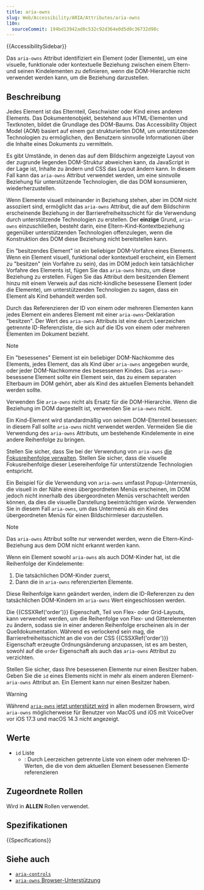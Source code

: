 ```yaml
---
title: aria-owns
slug: Web/Accessibility/ARIA/Attributes/aria-owns
l10n:
  sourceCommit: 194bd13942ad0c532c92d364e0d5d0c36732d98c
---
```


{{AccessibilitySidebar}}

Das `aria-owns` Attribut identifiziert ein Element (oder Elemente), um eine visuelle, funktionale oder kontextuelle Beziehung zwischen einem Eltern- und seinen Kindelementen zu definieren, wenn die DOM-Hierarchie nicht verwendet werden kann, um die Beziehung darzustellen.

## Beschreibung

Jedes Element ist das Elternteil, Geschwister oder Kind eines anderen Elements. Das Dokumentenobjekt, bestehend aus HTML-Elementen und Textknoten, bildet die Grundlage des DOM-Baums. Das Accessibility Object Model (<abbr>AOM</abbr>) basiert auf einem gut strukturierten DOM, um unterstützenden Technologien zu ermöglichen, den Benutzern sinnvolle Informationen über die Inhalte eines Dokuments zu vermitteln.

Es gibt Umstände, in denen das auf dem Bildschirm angezeigte Layout von der zugrunde liegenden DOM-Struktur abweichen kann, da JavaScript in der Lage ist, Inhalte zu ändern und CSS das Layout ändern kann. In diesem Fall kann das `aria-owns` Attribut verwendet werden, um eine sinnvolle Beziehung für unterstützende Technologien, die das DOM konsumieren, wiederherzustellen.

Wenn Elemente visuell miteinander in Beziehung stehen, aber im DOM nicht assoziiert sind, ermöglicht das `aria-owns` Attribut, die auf dem Bildschirm erscheinende Beziehung in der Barrierefreiheitsschicht für die Verwendung durch unterstützende Technologien zu erstellen. Der **einzige** Grund, `aria-owns` einzuschließen, besteht darin, eine Eltern-Kind-Kontextbeziehung gegenüber unterstützenden Technologien offenzulegen, wenn die Konstruktion des DOM diese Beziehung nicht bereitstellen kann.

Ein "besitzendes Element" ist ein beliebiger DOM-Vorfahre eines Elements. Wenn ein Element visuell, funktional oder kontextuell erscheint, ein Element zu "besitzen" (ein Vorfahre zu sein), das im DOM jedoch kein tatsächlicher Vorfahre des Elements ist, fügen Sie das `aria-owns` hinzu, um diese Beziehung zu erstellen. Fügen Sie das Attribut dem besitzenden Element hinzu mit einem Verweis auf das nicht-kindliche besessene Element (oder die Elemente), um unterstützenden Technologien zu sagen, dass ein Element als Kind behandelt werden soll.

Durch das Referenzieren der ID von einem oder mehreren Elementen kann jedes Element ein anderes Element mit einer `aria-owns`-Deklaration "besitzen". Der Wert des `aria-owns` Attributs ist eine durch Leerzeichen getrennte ID-Referenzliste, die sich auf die IDs von einem oder mehreren Elementen im Dokument bezieht.

> [!NOTE]
> Ein "besessenes" Element ist ein beliebiger DOM-Nachkomme des Elements, jedes Element, das als Kind über `aria-owns` angegeben wurde, oder jeder DOM-Nachkomme des besessenen Kindes. Das `aria-owns`-besessene Element sollte ein Element sein, das zu einem separaten Elterbaum im DOM gehört, aber als Kind des aktuellen Elements behandelt werden sollte.

Verwenden Sie `aria-owns` nicht als Ersatz für die DOM-Hierarchie. Wenn die Beziehung im DOM dargestellt ist, verwenden Sie `aria-owns` nicht.

Ein Kind-Element wird standardmäßig von seinem DOM-Elternteil besessen: in diesem Fall sollte `aria-owns` nicht verwendet werden. Vermeiden Sie die Verwendung des `aria-owns` Attributs, um bestehende Kindelemente in eine andere Reihenfolge zu bringen.

Stellen Sie sicher, dass Sie bei der Verwendung von `aria-owns` [die Fokusreihenfolge verwalten](https://css-tricks.com/focus-management-and-inert/). Stellen Sie sicher, dass die visuelle Fokusreihenfolge dieser Lesereihenfolge für unterstützende Technologien entspricht.

Ein Beispiel für die Verwendung von `aria-owns` umfasst Popup-Untermenüs, die visuell in der Nähe eines übergeordneten Menüs erscheinen, im DOM jedoch nicht innerhalb des übergeordneten Menüs verschachtelt werden können, da dies die visuelle Darstellung beeinträchtigen würde. Verwenden Sie in diesem Fall `aria-owns`, um das Untermenü als ein Kind des übergeordneten Menüs für einen Bildschirmleser darzustellen.

> [!NOTE]
> Das `aria-owns` Attribut sollte nur verwendet werden, wenn die Eltern-Kind-Beziehung aus dem DOM nicht erkannt werden kann.

Wenn ein Element sowohl `aria-owns` als auch DOM-Kinder hat, ist die Reihenfolge der Kindelemente:

1. Die tatsächlichen DOM-Kinder zuerst,
2. Dann die in `aria-owns` referenzierten Elemente.

Diese Reihenfolge kann geändert werden, indem die ID-Referenzen zu den tatsächlichen DOM-Kindern im `aria-owns` Wert eingeschlossen werden.

Die {{CSSXRef('order')}} Eigenschaft, Teil von Flex- oder Grid-Layouts, kann verwendet werden, um die Reihenfolge von Flex- und Gitterelementen zu ändern, sodass sie in einer anderen Reihenfolge erscheinen als in der Quelldokumentation. Während es verlockend sein mag, die Barrierefreiheitsschicht an die von der CSS {{CSSXRef('order')}} Eigenschaft erzeugte Ordnungsänderung anzupassen, ist es am besten, sowohl auf die `order` Eigenschaft als auch das `aria-owns` Attribut zu verzichten.

Stellen Sie sicher, dass Ihre besessenen Elemente nur einen Besitzer haben. Geben Sie die `id` eines Elements nicht in mehr als einem anderen Element-`aria-owns` Attribut an. Ein Element kann nur einen Besitzer haben.

> [!WARNING]
> Während [`aria-owns` jetzt unterstützt wird](https://a11ysupport.io/tech/aria/aria-owns_attribute) in allen modernen Browsern, wird `aria-owns` möglicherweise für Benutzer von MacOS und iOS mit VoiceOver vor iOS 17.3 und macOS 14.3 nicht angezeigt.

## Werte

- `id` Liste
  - : Durch Leerzeichen getrennte Liste von einem oder mehreren ID-Werten, die die von dem aktuellen Element besessenen Elemente referenzieren

## Zugeordnete Rollen

Wird in **ALLEN** Rollen verwendet.

## Spezifikationen

{{Specifications}}

## Siehe auch

- [`aria-controls`](/de/docs/Web/Accessibility/ARIA/Attributes/aria-controls)
- [`aria-owns` Browser-Unterstützung](https://a11ysupport.io/tech/aria/aria-owns_attribute)
